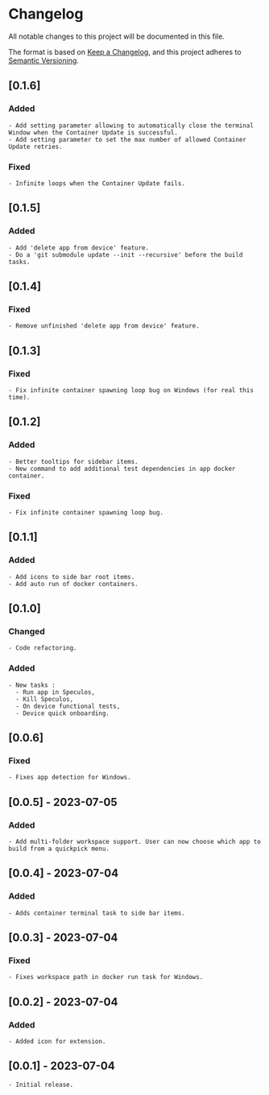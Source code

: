 # Changelog

All notable changes to this project will be documented in this file.

The format is based on [Keep a Changelog](https://keepachangelog.com/en/1.0.0/),
and this project adheres to [Semantic Versioning](https://semver.org/spec/v2.0.0.html).

## [0.1.6]

### Added

    - Add setting parameter allowing to automatically close the terminal Window when the Container Update is successful.
    - Add setting parameter to set the max number of allowed Container Update retries.

### Fixed

    - Infinite loops when the Container Update fails.

## [0.1.5]

### Added

    - Add 'delete app from device' feature.
    - Do a 'git submodule update --init --recursive' before the build tasks.

## [0.1.4]

### Fixed

    - Remove unfinished 'delete app from device' feature.

## [0.1.3]

### Fixed

    - Fix infinite container spawning loop bug on Windows (for real this time).

## [0.1.2]

### Added

    - Better tooltips for sidebar items.
    - New command to add additional test dependencies in app docker container.

### Fixed

    - Fix infinite container spawning loop bug.

## [0.1.1]

### Added

    - Add icons to side bar root items.
    - Add auto run of docker containers.

## [0.1.0]

### Changed

    - Code refactoring.

### Added

    - New tasks :
      - Run app in Speculos,
      - Kill Speculos,
      - On device functional tests,
      - Device quick onboarding.

## [0.0.6]

### Fixed

    - Fixes app detection for Windows.

## [0.0.5] - 2023-07-05

### Added

    - Add multi-folder workspace support. User can now choose which app to build from a quickpick menu.
## [0.0.4] - 2023-07-04

### Added

    - Adds container terminal task to side bar items.

## [0.0.3] - 2023-07-04

### Fixed

    - Fixes workspace path in docker run task for Windows.

## [0.0.2] - 2023-07-04

### Added

    - Added icon for extension.

## [0.0.1] - 2023-07-04

    - Initial release.
